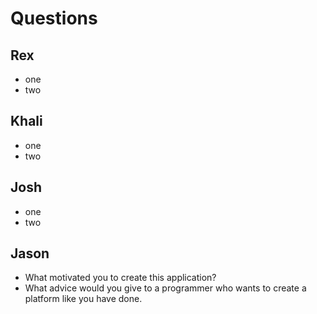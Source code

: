 # Questions

## Rex

- one 
- two
 
## Khali

- one 
- two
 
## Josh

- one 
- two
 
## Jason

- What motivated you to create this application?
- What advice would you give to a programmer who wants to create a platform like you have done.
